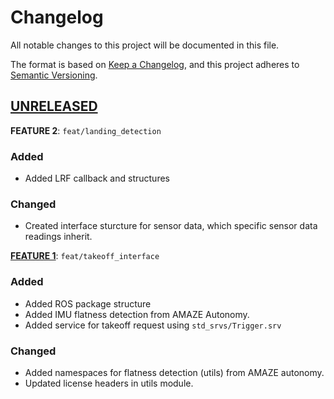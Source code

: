 # Changelog
All notable changes to this project will be documented in this file.

The format is based on [Keep a Changelog](https://keepachangelog.com/en/1.0.0/),
and this project adheres to [Semantic Versioning](https://semver.org/spec/v2.0.0.html).

## [UNRELEASED]
**FEATURE 2**: `feat/landing_detection`
### Added
- Added LRF callback and structures

### Changed
- Created interface sturcture for sensor data, which specific sensor data readings inherit.

**[FEATURE 1]**: `feat/takeoff_interface`
### Added
- Added ROS package structure
- Added IMU flatness detection from AMAZE Autonomy.
- Added service for takeoff request using `std_srvs/Trigger.srv`

### Changed
- Added namespaces for flatness detection (utils) from AMAZE autonomy.
- Updated license headers in utils module.

[Feature 1]: https://gitlab.aau.at/aau-cns/ros_pkgs/toland_flight/-/tree/07ee025c
[Unreleased]: https://gitlab.aau.at/aau-cns/ros_pkgs/toland_flight/-/compare/develop...main
